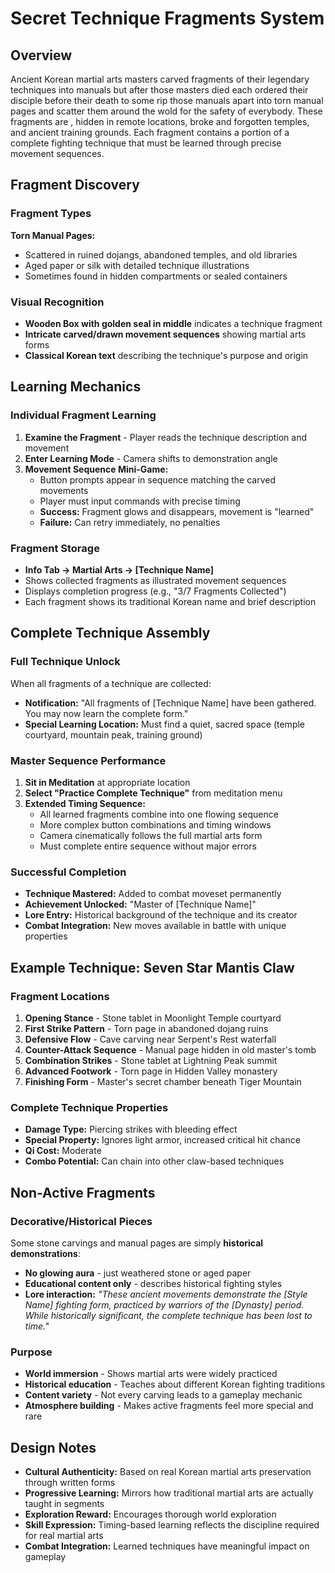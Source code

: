 # Secret Technique Fragments System

## Overview
Ancient Korean martial arts masters carved fragments of their legendary techniques into manuals but after those masters died each ordered their disciple before their death to some rip those manuals apart into torn manual pages and scatter them around the wold for the safety of everybody. These fragments are , hidden in remote locations, broke and forgotten temples, and ancient training grounds. Each fragment contains a portion of a complete fighting technique that must be learned through precise movement sequences.

## Fragment Discovery

### Fragment Types

**Torn Manual Pages:**
- Scattered in ruined dojangs, abandoned temples, and old libraries
- Aged paper or silk with detailed technique illustrations
- Sometimes found in hidden compartments or sealed containers

### Visual Recognition
- **Wooden Box with golden seal in middle** indicates a technique fragment
- **Intricate carved/drawn movement sequences** showing martial arts forms
- **Classical Korean text** describing the technique's purpose and origin

## Learning Mechanics

### Individual Fragment Learning

1. **Examine the Fragment** - Player reads the technique description and movement
2. **Enter Learning Mode** - Camera shifts to demonstration angle
3. **Movement Sequence Mini-Game:**
    - Button prompts appear in sequence matching the carved movements
    - Player must input commands with precise timing
    - **Success:** Fragment glows and disappears, movement is "learned"
    - **Failure:** Can retry immediately, no penalties

### Fragment Storage

- **Info Tab → Martial Arts → [Technique Name]**
- Shows collected fragments as illustrated movement sequences
- Displays completion progress (e.g., "3/7 Fragments Collected")
- Each fragment shows its traditional Korean name and brief description

## Complete Technique Assembly

### Full Technique Unlock

When all fragments of a technique are collected:

- **Notification:** "All fragments of [Technique Name] have been gathered. You may now learn the complete form."
- **Special Learning Location:** Must find a quiet, sacred space (temple courtyard, mountain peak, training ground)

### Master Sequence Performance

1. **Sit in Meditation** at appropriate location
2. **Select "Practice Complete Technique"** from meditation menu
3. **Extended Timing Sequence:**
    - All learned fragments combine into one flowing sequence
    - More complex button combinations and timing windows
    - Camera cinematically follows the full martial arts form
    - Must complete entire sequence without major errors

### Successful Completion

- **Technique Mastered:** Added to combat moveset permanently
- **Achievement Unlocked:** "Master of [Technique Name]"
- **Lore Entry:** Historical background of the technique and its creator
- **Combat Integration:** New moves available in battle with unique properties

## Example Technique: Seven Star Mantis Claw

### Fragment Locations

1. **Opening Stance** - Stone tablet in Moonlight Temple courtyard
2. **First Strike Pattern** - Torn page in abandoned dojang ruins
3. **Defensive Flow** - Cave carving near Serpent's Rest waterfall
4. **Counter-Attack Sequence** - Manual page hidden in old master's tomb
5. **Combination Strikes** - Stone tablet at Lightning Peak summit
6. **Advanced Footwork** - Torn page in Hidden Valley monastery
7. **Finishing Form** - Master's secret chamber beneath Tiger Mountain

### Complete Technique Properties

- **Damage Type:** Piercing strikes with bleeding effect
- **Special Property:** Ignores light armor, increased critical hit chance
- **Qi Cost:** Moderate
- **Combo Potential:** Can chain into other claw-based techniques

## Non-Active Fragments

### Decorative/Historical Pieces

Some stone carvings and manual pages are simply **historical demonstrations**:

- **No glowing aura** - just weathered stone or aged paper
- **Educational content only** - describes historical fighting styles
- **Lore interaction:** _"These ancient movements demonstrate the [Style Name] fighting form, practiced by warriors of the [Dynasty] period. While historically significant, the complete technique has been lost to time."_

### Purpose

- **World immersion** - Shows martial arts were widely practiced
- **Historical education** - Teaches about different Korean fighting traditions
- **Content variety** - Not every carving leads to a gameplay mechanic
- **Atmosphere building** - Makes active fragments feel more special and rare

## Design Notes

- **Cultural Authenticity:** Based on real Korean martial arts preservation through written forms
- **Progressive Learning:** Mirrors how traditional martial arts are actually taught in segments
- **Exploration Reward:** Encourages thorough world exploration
- **Skill Expression:** Timing-based learning reflects the discipline required for real martial arts
- **Combat Integration:** Learned techniques have meaningful impact on gameplay